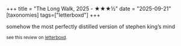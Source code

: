 +++
title = "The Long Walk, 2025 - ★★★½"
date = "2025-09-21"
[taxonomies]
tags=["letterboxd"]
+++

somehow the most perfectly distilled version of stephen king’s mind

<small>see this review on <a href="https://letterboxd.com/nonmodernist/film/the-long-walk-2025/">letterboxd</a>.</small>